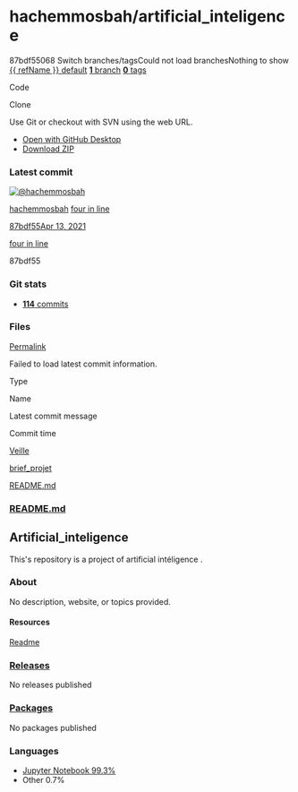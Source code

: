 # hachemmosbah/artificial\_inteligence

87bdf55068 Switch branches/tagsCould not load branchesNothing to show [{{ refName }} default](https://github.com/hachemmosbah/artificial_inteligence/tree/{{%20urlEncodedRefName%20}}) [**1** branch](../hachemmosbah-artificial_inteligence-7.md) [**0** tags](../hachemmosbah-artificial_inteligence-8.md)

Code 

 Clone

 Use Git or checkout with SVN using the web URL.

*  [Open with GitHub Desktop](https://desktop.github.com/)
*  [Download ZIP](https://github.com/hachemmosbah/artificial_inteligence/archive/87bdf55068a11881a7d4afb1f11725ba8e28e8bd.zip)

### Latest commit

 [![@hachemmosbah](https://avatars.githubusercontent.com/u/57748091?s=48&v=4)](https://github.com/hachemmosbah)

[hachemmosbah](../hachemmosbah-artificial_inteligence-9.md) [four in line](../commit/four-in-line-87bdf55.md)

 [87bdf55](../commit/four-in-line-87bdf55.md)[Apr 13, 2021](../commit/four-in-line-87bdf55.md)

[four in line](../commit/four-in-line-87bdf55.md)

87bdf55

### Git stats

*  [ **114** commits](https://github.com/hachemmosbah/artificial_inteligence/commits/87bdf55068a11881a7d4afb1f11725ba8e28e8bd)

### Files <a id="files"></a>

 [Permalink](hachemmosbah-artificial_inteligence.md)

 Failed to load latest commit information.

Type

Name

Latest commit message

Commit time

[Veille](https://github.com/hachemmosbah/artificial_inteligence/tree/87bdf55068a11881a7d4afb1f11725ba8e28e8bd/Veille)

[brief\_projet](https://github.com/hachemmosbah/artificial_inteligence/tree/87bdf55068a11881a7d4afb1f11725ba8e28e8bd/brief_projet)

[README.md](https://github.com/hachemmosbah/artificial_inteligence/blob/87bdf55068a11881a7d4afb1f11725ba8e28e8bd/README.md)

###  [README.md](hachemmosbah-artificial_inteligence.md#readme)

## Artificial\_inteligence

This's repository is a project of artificial intéligence .

### About

 No description, website, or topics provided.

#### Resources

 [Readme](hachemmosbah-artificial_inteligence.md#readme)

###  [Releases](../hachemmosbah-artificial_inteligence-10.md)

No releases published

###  [Packages](https://github.com/users/hachemmosbah/packages?repo_name=artificial_inteligence)

 No packages published  


### Languages

*  [Jupyter Notebook 99.3%](../hachemmosbah-artificial_inteligence-11.md)
*  Other 0.7%

